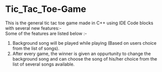 # Tic_Tac_Toe-Game
This is the general tic tac toe game made in C++ using IDE Code blocks with several new features:-<br>
Some of the features are listed below :- <br>
 1. Background song  will be played while playing (Based on users choice from the list of songs).<br>
 2. After every game, the winner is given an oppurtunity to change the background song and can choose the song of his/her choice from  the list of several songs available.   
